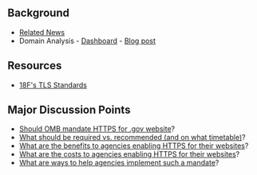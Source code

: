 ## Background
* [Related News](https://github.com/GSA/https/blob/master/resources/news.md) 
* Domain Analysis - [Dashboard](http://dotgov-browser.herokuapp.com/domains) - [Blog post](http://ben.balter.com/2014/07/07/analysis-of-federal-executive-domains-part-deux/)

## Resources
* [18F's TLS Standards](https://github.com/18F/tls-standards)

## Major Discussion Points 
* [Should OMB mandate HTTPS for .gov website](https://github.com/GSA/https/issues/1)?
* [What should be required vs. recommended (and on what timetable)](https://github.com/GSA/https/issues/5)?
* [What are the benefits to agencies enabling HTTPS for their websites](https://github.com/GSA/https/issues/2)?  
* [What are the costs to agencies enabling HTTPS for their websites](https://github.com/GSA/https/issues/4)?  
* [What are ways to help agencies implement such a mandate](https://github.com/GSA/https/issues/3)?
